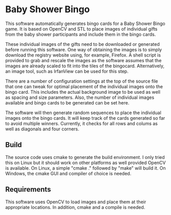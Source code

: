 # Baby Shower Bingo

This software automatically generates bingo cards for a Baby Shower
Bingo game. It is based on OpenCV and STL to place images of
individual gifts from the baby shower participants and include them in
the bingo cards.

These individual images of the gifts need to be downloaded or
generated before running this software. One way of obtaining the
images is to simply download the registry website using, for example,
Firefox. A shell script is provided to grab and rescale the images as
the software assumes that the images are already scaled to fit into
the tiles of the bingocard. Alternatively, an image tool, such as
IrfanView can be used for this step.

There are a number of configuration settings at the top of the source
file that one can tweak for optimal placement of the individual images
onto the bingo card. This includes the actual background image to be
used as well as spacing and size parameters. Also, the number of
individual images available and bingo cards to be generated can be set
here.

The software will then generate random sequences to place the
individual images onto the bingo cards. It will keep track of the
cards generated so far to avoid multiple winners. Currently, it checks
for all rows and colums as well as diagonals and four corners.

## Build

The source code uses cmake to generate the build environment. I only
tried this on Linux but it should work on other platforms as well
provided OpenCV is available. On Linux, a simple "cmake ." followed by
"make" will build it. On Windows, the cmake GUI and compiler of choice
is needed.

## Requirements

This software uses OpenCV to load images and place them at their
appropriate locations. In addition, cmake and a compile is needed.
